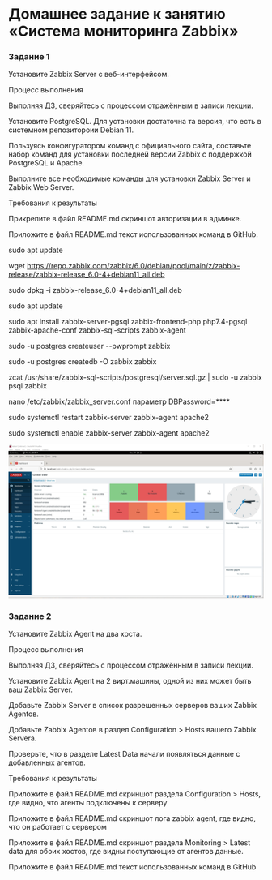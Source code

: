 # Домашнее задание к занятию «Система мониторинга Zabbix»

### Задание 1
Установите Zabbix Server с веб-интерфейсом.

Процесс выполнения

Выполняя ДЗ, сверяйтесь с процессом отражённым в записи лекции.

Установите PostgreSQL. Для установки достаточна та версия, что есть в системном репозитороии Debian 11.

Пользуясь конфигуратором команд с официального сайта, составьте набор команд для установки последней версии Zabbix с поддержкой PostgreSQL и Apache.

Выполните все необходимые команды для установки Zabbix Server и Zabbix Web Server.

Требования к результаты

Прикрепите в файл README.md скриншот авторизации в админке.

Приложите в файл README.md текст использованных команд в GitHub.

sudo apt update

wget https://repo.zabbix.com/zabbix/6.0/debian/pool/main/z/zabbix-release/zabbix-release_6.0-4+debian11_all.deb

sudo dpkg -i zabbix-release_6.0-4+debian11_all.deb

sudo apt update

sudo apt install zabbix-server-pgsql zabbix-frontend-php php7.4-pgsql zabbix-apache-conf zabbix-sql-scripts zabbix-agent

sudo -u postgres createuser --pwprompt zabbix

sudo -u postgres createdb -O zabbix zabbix

zcat /usr/share/zabbix-sql-scripts/postgresql/server.sql.gz | sudo -u zabbix psql zabbix

nano /etc/zabbix/zabbix_server.conf параметр DBPassword=****

sudo systemctl restart zabbix-server zabbix-agent apache2

sudo systemctl enable zabbix-server zabbix-agent apache2

![alt text](https://github.com/MaratKN/smon-24_Zabbix_1/blob/main/1.jpg)


### Задание 2
Установите Zabbix Agent на два хоста.

Процесс выполнения

Выполняя ДЗ, сверяйтесь с процессом отражённым в записи лекции.

Установите Zabbix Agent на 2 вирт.машины, одной из них может быть ваш Zabbix Server.

Добавьте Zabbix Server в список разрешенных серверов ваших Zabbix Agentов.

Добавьте Zabbix Agentов в раздел Configuration > Hosts вашего Zabbix Servera.

Проверьте, что в разделе Latest Data начали появляться данные с добавленных агентов.

Требования к результаты

Приложите в файл README.md скриншот раздела Configuration > Hosts, где видно, что агенты подключены к серверу

Приложите в файл README.md скриншот лога zabbix agent, где видно, что он работает с сервером

Приложите в файл README.md скриншот раздела Monitoring > Latest data для обоих хостов, где видны поступающие от агентов данные.

Приложите в файл README.md текст использованных команд в GitHub
